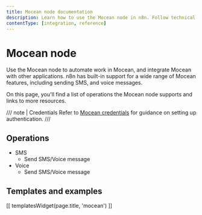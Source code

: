```yaml
---
title: Mocean node documentation
description: Learn how to use the Mocean node in n8n. Follow technical documentation to integrate Mocean node into your workflows.
contentType: [integration, reference]
---
```


# Mocean node

Use the Mocean node to automate work in Mocean, and integrate Mocean with other applications. n8n has built-in support for a wide range of Mocean features, including sending SMS, and voice messages. 

On this page, you'll find a list of operations the Mocean node supports and links to more resources.

/// note | Credentials
Refer to [Mocean credentials](/integrations/builtin/credentials/mocean.md) for guidance on setting up authentication. 
///

## Operations

* SMS
    * Send SMS/Voice message
* Voice
    * Send SMS/Voice message

## Templates and examples

<!-- see https://www.notion.so/n8n/Pull-in-templates-for-the-integrations-pages-37c716837b804d30a33b47475f6e3780 -->
[[ templatesWidget(page.title, 'mocean') ]]
